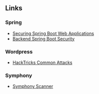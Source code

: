 ## Links
### Spring
- [Securing Spring Boot Web Applications](https://stackabuse.com/securing-spring-boot-web-applications/)
- [Backend Spring Boot Security](https://www.codementor.io/@mrifni/backend-spring-boot-security-uj4x5yddh)

### Wordpress
- [HackTricks Common Attacks](https://book.hacktricks.xyz/pentesting/pentesting-web/wordpress)

### Symphony 
- [Symphony Scanner](https://github.com/synacktiv/eos/)
